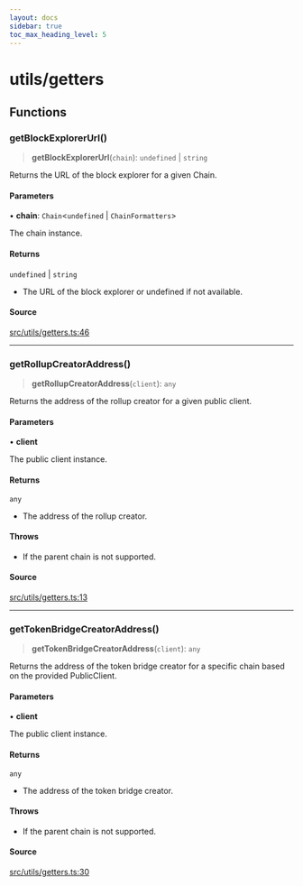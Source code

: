 ```yaml
---
layout: docs
sidebar: true
toc_max_heading_level: 5
---
```


# utils/getters

## Functions

### getBlockExplorerUrl()

> **getBlockExplorerUrl**(`chain`): `undefined` \| `string`

Returns the URL of the block explorer for a given Chain.

#### Parameters

• **chain**: `Chain`\<`undefined` \| `ChainFormatters`\>

The chain instance.

#### Returns

`undefined` \| `string`

- The URL of the block explorer or undefined if not available.

#### Source

[src/utils/getters.ts:46](https://github.com/anegg0/arbitrum-orbit-sdk/blob/1aa2030374f41bb1bf01834ef0c05d2e6663f5e5/src/utils/getters.ts#L46)

***

### getRollupCreatorAddress()

> **getRollupCreatorAddress**(`client`): `any`

Returns the address of the rollup creator for a given public client.

#### Parameters

• **client**

The public client instance.

#### Returns

`any`

- The address of the rollup creator.

#### Throws

- If the parent chain is not supported.

#### Source

[src/utils/getters.ts:13](https://github.com/anegg0/arbitrum-orbit-sdk/blob/1aa2030374f41bb1bf01834ef0c05d2e6663f5e5/src/utils/getters.ts#L13)

***

### getTokenBridgeCreatorAddress()

> **getTokenBridgeCreatorAddress**(`client`): `any`

Returns the address of the token bridge creator for a specific chain based on the provided PublicClient.

#### Parameters

• **client**

The public client instance.

#### Returns

`any`

- The address of the token bridge creator.

#### Throws

- If the parent chain is not supported.

#### Source

[src/utils/getters.ts:30](https://github.com/anegg0/arbitrum-orbit-sdk/blob/1aa2030374f41bb1bf01834ef0c05d2e6663f5e5/src/utils/getters.ts#L30)
